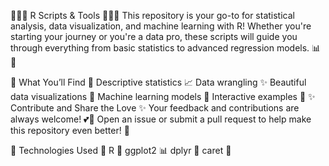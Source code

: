 🌸✨🌸 R Scripts & Tools 🌸✨🌸 
This repository is your go-to for statistical analysis, data visualization, and machine learning with R! Whether you're starting your journey or you're a data pro, these scripts will guide you through everything from basic statistics to advanced regression models. 📊💖

🌿 What You’ll Find 🌿
Descriptive statistics 📈
Data wrangling ✨
Beautiful data visualizations 🌷
Machine learning models 🌟
Interactive examples 🌻
✨ Contribute and Share the Love ✨
Your feedback and contributions are always welcome! 💕🌼
Open an issue or submit a pull request to help make this repository even better! 🌸

🌸 Technologies Used 🌸
R 🦋
ggplot2 📊
dplyr 🌸
caret 🌟
 
